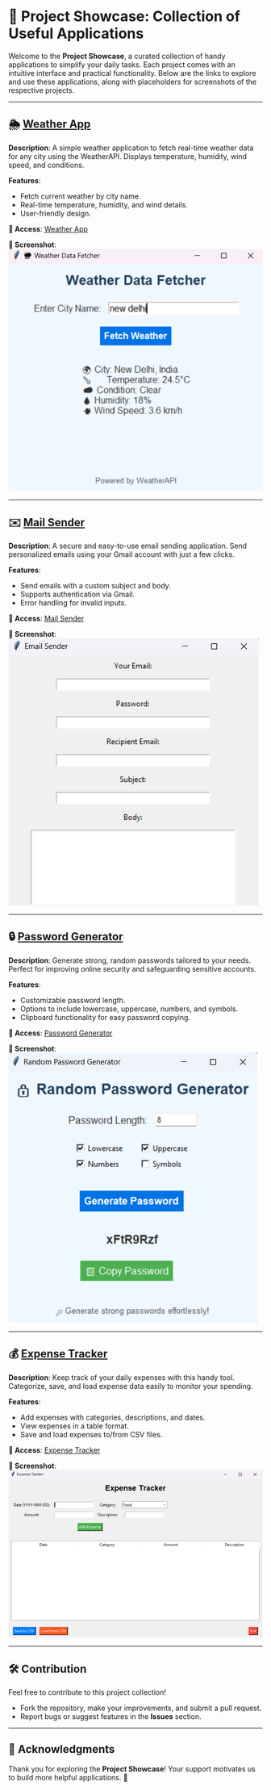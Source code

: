 # 🌟 Project Showcase: Collection of Useful Applications

Welcome to the **Project Showcase**, a curated collection of handy applications to simplify your daily tasks. Each project comes with an intuitive interface and practical functionality. Below are the links to explore and use these applications, along with placeholders for screenshots of the respective projects.

---

## 🌦️ [Weather App](https://sid-cloud13.github.io/Weather_App/)

**Description**: A simple weather application to fetch real-time weather data for any city using the WeatherAPI. Displays temperature, humidity, wind speed, and conditions.  

**Features**:
- Fetch current weather by city name.
- Real-time temperature, humidity, and wind details.
- User-friendly design.

**🔗 Access**: [Weather App](https://sid-cloud13.github.io/Weather_App/)

**📸 Screenshot**:  
![Weather App Screenshot](./Image/weather.png)

---

## ✉️ [Mail Sender](https://sid-cloud13.github.io/Mail_Sender/)

**Description**: A secure and easy-to-use email sending application. Send personalized emails using your Gmail account with just a few clicks.

**Features**:
- Send emails with a custom subject and body.
- Supports authentication via Gmail.
- Error handling for invalid inputs.

**🔗 Access**: [Mail Sender](https://sid-cloud13.github.io/Mail_Sender/)

**📸 Screenshot**:  
![Mail Sender Screenshot](./Image/mail.png)

---

## 🔒 [Password Generator](https://sid-cloud13.github.io/Password_generator/)

**Description**: Generate strong, random passwords tailored to your needs. Perfect for improving online security and safeguarding sensitive accounts.

**Features**:
- Customizable password length.
- Options to include lowercase, uppercase, numbers, and symbols.
- Clipboard functionality for easy password copying.

**🔗 Access**: [Password Generator](https://sid-cloud13.github.io/Password_generator/)

**📸 Screenshot**:  
![Password Generator Screenshot](./Image/Password.png)

---

## 💰 [Expense Tracker](https://sid-cloud13.github.io/Expenses_traker/)

**Description**: Keep track of your daily expenses with this handy tool. Categorize, save, and load expense data easily to monitor your spending.

**Features**:
- Add expenses with categories, descriptions, and dates.
- View expenses in a table format.
- Save and load expenses to/from CSV files.

**🔗 Access**: [Expense Tracker](https://sid-cloud13.github.io/Expenses_traker/)

**📸 Screenshot**:  
![Expense Tracker Screenshot](./Image/Expense.png)

---

## 🛠️ Contribution

Feel free to contribute to this project collection!  
- Fork the repository, make your improvements, and submit a pull request.  
- Report bugs or suggest features in the **Issues** section.  


---

## 🌟 Acknowledgments

Thank you for exploring the **Project Showcase**! Your support motivates us to build more helpful applications. 🙌

